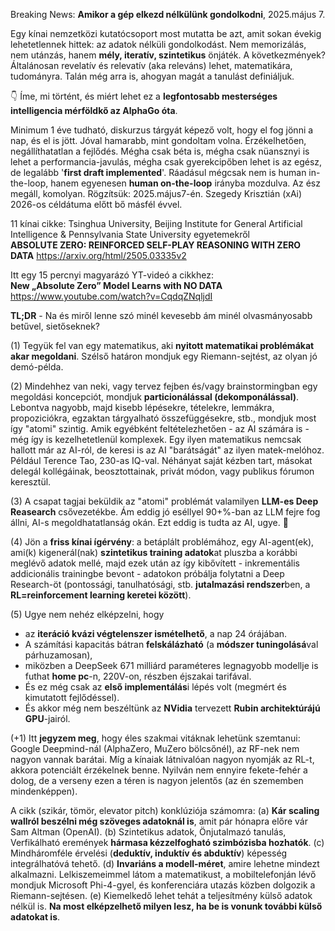 Breaking News: **Amikor a gép elkezd nélkülünk gondolkodni**, 2025.május 7.
 
Egy kínai nemzetközi kutatócsoport most mutatta be azt, amit sokan évekig lehetetlennek hittek: az adatok nélküli gondolkodást. Nem memorizálás, nem utánzás, hanem **mély, iteratív, szintetikus** önjáték. A következmények? Általánosan revelatív és relevatív (aka releváns) lehet, matematikára, tudományra. Talán még arra is, ahogyan magát a tanulást definiáljuk.

👇 Íme, mi történt, és miért lehet ez a **legfontosabb mesterséges intelligencia mérföldkő az AlphaGo óta**.

Minimum 1 éve tudható, diskurzus tárgyát képező volt, hogy el fog jönni a nap, és el is jött. Jóval hamarabb, mint gondoltam volna. Érzékelhetően, negállíthatatlan a fejlődés. Mégha csak béta is, mégha csak nüansznyi is lehet a performancia-javulás, mégha csak gyerekcipőben lehet is az egész, de legalább '**first draft implemented**'. Ráadásul mégcsak nem is human in-the-loop, hanem egyenesen **human on-the-loop** irányba mozdulva. Az ész megáll, komolyan. Rögzítsük: 2025.május7-én. Szegedy Krisztián (xAi) 2026-os céldátuma előtt bő másfél évvel.

11 kínai cikke: Tsinghua University, Beijing Institute for General Artificial Intelligence & Pennsylvania State University egyetemekről  
  **ABSOLUTE ZERO: REINFORCED SELF-PLAY REASONING WITH ZERO DATA**
  https://arxiv.org/html/2505.03335v2

Itt egy 15 percnyi magyarázó YT-videó a cikkhez:  
  **New „Absolute Zero” Model Learns with NO DATA**
  https://www.youtube.com/watch?v=CqdqZNqljdI

**TL;DR** - Na és miről lenne szó minél kevesebb ám minél olvasmányosabb betűvel, sietőseknek?

(1) Tegyük fel van egy matematikus, aki **nyitott matematikai problémákat akar megoldani**. Szélső határon mondjuk egy Riemann-sejtést, az olyan jó demó-példa. 

(2) Mindehhez van neki, vagy tervez fejben és/vagy brainstormingban egy megoldási koncepciót, mondjuk **particionálással (dekomponálással)**. Lebontva nagyobb, majd kisebb lépésekre, tételekre, lemmákra, propoziciókra, egzaktan tárgyalható összefüggésekre, stb., mondjuk most így "atomi" szintig. Amik egyébként feltételezhetően - az AI számára is - még így is kezelhetetlenül komplexek. Egy ilyen matematikus nemcsak hallott már az AI-ról, de keresi is az AI "barátságát" az ilyen matek-melóhoz. Például Terence Tao, 230-as IQ-val. Néhányat saját kézben tart, másokat delegál kollégáinak, beosztottainak, privát módon, vagy publikus fórumon keresztül.

(3) A csapat tagjai beküldik az "atomi" problémát valamilyen **LLM-es Deep Reasearch** csővezetékbe. Ám eddig jó eséllyel 90+%-ban az LLM fejre fog állni, AI-s megoldhatatlanság okán. Ezt eddig is tudta az AI, ugye. 🙂

(4) Jön a **friss kínai ígérvény**: a betáplált problémához, egy AI-agent(ek), ami(k) kigenerál(nak) **szintetikus training adatok**at pluszba a korábbi meglévő adatok mellé, majd ezek után az így kibővített - inkrementális addicionális trainingbe bevont - adatokon próbálja folytatni a Deep Research-öt (pontossági, tanulhatósági, stb. **jutalmazási rendszer**ben, a **RL=reinforcement learning keretei között**).

(5) Ugye nem nehéz elképzelni, hogy   
  * az **iteráció kvázi végtelenszer ismételhető**, a nap 24 órájában.  
  * A számítási kapacitás bátran **felskálázható** (a **módszer tuningolásá**val párhuzamosan),   
  * miközben a DeepSeek 671 milliárd paraméteres legnagyobb modellje is futhat **home pc**-n, 220V-on, részben éjszakai tarifával.  
  * És ez még csak az **első implementálás**i lépés volt (megmért és kimutatott fejlődéssel).  
  * És akkor még nem beszéltünk az **NVidia** tervezett **Rubin architektúrájú GPU**-jairól.  

(+1) Itt **jegyzem meg**, hogy éles szakmai vitáknak lehetünk szemtanui: Google Deepmind-nál (AlphaZero, MuZero bölcsőnél), az RF-nek nem nagyon vannak barátai. Míg a kínaiak látnivalóan nagyon nyomják az RL-t, akkora potenciált érzékelnek benne. Nyilván nem ennyire fekete-fehér a dolog, de a verseny ezen a téren is nagyon jelentős (az én szememben mindenképpen).

A cikk (szikár, tömör, elevator pitch) konklúziója számomra:
(a) **Kár scaling wallról beszélni még szöveges adatoknál is**, amit pár hónapra előre vár Sam Altman (OpenAI).
(b) Szintetikus adatok, Önjutalmazó tanulás, Verfikálható eremények **hármasa kézzelfogható szimbózisba hozhatók**.
(c) Mindháromféle érvelési  (**deduktív, induktív és abduktív**) képesség integrálhatóvá tehető.
(d) **Invariáns a modell-méret**, amire lehetne mindezt alkalmazni. Lelkiszemeimmel látom a matematikust, a mobiltelefonján lévő mondjuk Microsoft Phi-4-gyel, és konferenciára utazás közben dolgozik a Riemann-sejtésen.
(e) Kiemelkedő lehet tehát a teljesítmény külső adatok nélkül is. **Na most elképzelhető milyen lesz, ha be is vonunk további külső adatokat is**.
